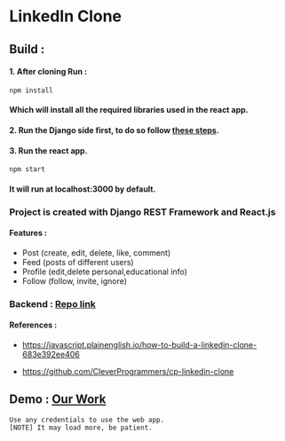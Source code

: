 # LinkedIn Clone

## Build :

#### 1. After cloning Run :

```
npm install
```

#### Which will install all the required libraries used in the react app.

#### 2. Run the Django side first, to do so follow [these steps](https://github.com/Twopersonwork/LinkedIn-Clone-Django).

#### 3. Run the react app.

```
npm start
```

#### It will run at localhost:3000 by default.

### Project is created with **Django REST Framework** and **React.js**

#### Features :

- Post (create, edit, delete, like, comment)
- Feed (posts of different users)
- Profile (edit,delete personal,educational info)
- Follow (follow, invite, ignore)

### Backend : [Repo link](https://github.com/Twopersonwork/LinkedIn-Clone-Django)

#### References :

- https://javascript.plainenglish.io/how-to-build-a-linkedin-clone-683e392ee406

- https://github.com/CleverProgrammers/cp-linkedin-clone

## Demo : [Our Work](https://ditto-linkedin.vercel.app/)

```
Use any credentials to use the web app.
[NOTE] It may load more, be patient.
```
